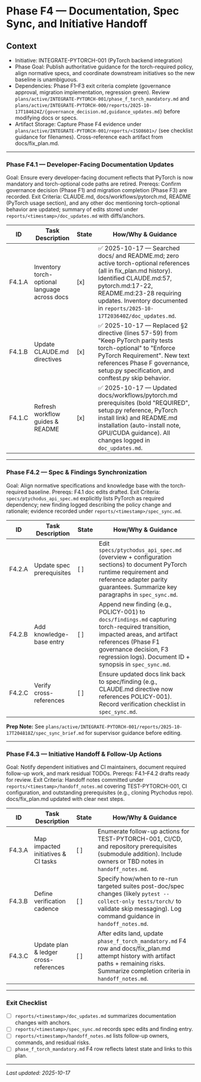 # Phase F4 — Documentation, Spec Sync, and Initiative Handoff

## Context
- Initiative: INTEGRATE-PYTORCH-001 (PyTorch backend integration)
- Phase Goal: Publish authoritative guidance for the torch-required policy, align normative specs, and coordinate downstream initiatives so the new baseline is unambiguous.
- Dependencies: Phase F1–F3 exit criteria complete (governance approval, migration implementation, regression green). Review `plans/active/INTEGRATE-PYTORCH-001/phase_f_torch_mandatory.md` and `plans/active/INTEGRATE-PYTORCH-000/reports/2025-10-17T184624Z/{governance_decision.md,guidance_updates.md}` before modifying docs or specs.
- Artifact Storage: Capture Phase F4 evidence under `plans/active/INTEGRATE-PYTORCH-001/reports/<ISO8601>/` (see checklist guidance for filenames). Cross-reference each artifact from docs/fix_plan.md.

---

### Phase F4.1 — Developer-Facing Documentation Updates
Goal: Ensure every developer-facing document reflects that PyTorch is now mandatory and torch-optional code paths are retired.
Prereqs: Confirm governance decision (Phase F1) and migration completion (Phase F3) are recorded.
Exit Criteria: CLAUDE.md, docs/workflows/pytorch.md, README (PyTorch usage section), and any other doc mentioning torch-optional behavior are updated; summary of edits stored under `reports/<timestamp>/doc_updates.md` with diffs/anchors.

| ID | Task Description | State | How/Why & Guidance |
| --- | --- | --- | --- |
| F4.1.A | Inventory torch-optional language across docs | [x] | ✅ 2025-10-17 — Searched docs/ and README.md; zero active torch-optional references (all in fix_plan.md history). Identified CLAUDE.md:57, pytorch.md:17-22, README.md:23-28 requiring updates. Inventory documented in `reports/2025-10-17T203640Z/doc_updates.md`. |
| F4.1.B | Update CLAUDE.md directives | [x] | ✅ 2025-10-17 — Replaced §2 directive (lines 57-59) from "Keep PyTorch parity tests torch-optional" to "Enforce PyTorch Requirement". New text references Phase F governance, setup.py specification, and conftest.py skip behavior. |
| F4.1.C | Refresh workflow guides & README | [x] | ✅ 2025-10-17 — Updated docs/workflows/pytorch.md prerequisites (bold "REQUIRED", setup.py reference, PyTorch install link) and README.md installation (auto-install note, GPU/CUDA guidance). All changes logged in `doc_updates.md`. |

---

### Phase F4.2 — Spec & Findings Synchronization
Goal: Align normative specifications and knowledge base with the torch-required baseline.
Prereqs: F4.1 doc edits drafted.
Exit Criteria: `specs/ptychodus_api_spec.md` explicitly lists PyTorch as required dependency; new finding logged describing the policy change and rationale; evidence recorded under `reports/<timestamp>/spec_sync.md`.

| ID | Task Description | State | How/Why & Guidance |
| --- | --- | --- | --- |
| F4.2.A | Update spec prerequisites | [ ] | Edit `specs/ptychodus_api_spec.md` (overview + configuration sections) to document PyTorch runtime requirement and reference adapter parity guarantees. Summarize key paragraphs in `spec_sync.md`. |
| F4.2.B | Add knowledge-base entry | [ ] | Append new finding (e.g., POLICY-001) to `docs/findings.md` capturing torch-required transition, impacted areas, and artifact references (Phase F1 governance decision, F3 regression logs). Document ID + synopsis in `spec_sync.md`. |
| F4.2.C | Verify cross-references | [ ] | Ensure updated docs link back to spec/finding (e.g., CLAUDE.md directive now references POLICY-001). Record verification checklist in `spec_sync.md`. |

**Prep Note:** See `plans/active/INTEGRATE-PYTORCH-001/reports/2025-10-17T204818Z/spec_sync_brief.md` for supervisor guidance before editing.

---

### Phase F4.3 — Initiative Handoff & Follow-Up Actions
Goal: Notify dependent initiatives and CI maintainers, document required follow-up work, and mark residual TODOs.
Prereqs: F4.1–F4.2 drafts ready for review.
Exit Criteria: Handoff notes committed under `reports/<timestamp>/handoff_notes.md` covering TEST-PYTORCH-001, CI configuration, and outstanding prerequisites (e.g., cloning Ptychodus repo). docs/fix_plan.md updated with clear next steps.

| ID | Task Description | State | How/Why & Guidance |
| --- | --- | --- | --- |
| F4.3.A | Map impacted initiatives & CI tasks | [ ] | Enumerate follow-up actions for TEST-PYTORCH-001, CI/CD, and repository prerequisites (submodule addition). Include owners or TBD notes in `handoff_notes.md`. |
| F4.3.B | Define verification cadence | [ ] | Specify how/when to re-run targeted suites post-doc/spec changes (likely `pytest --collect-only tests/torch/` to validate skip messaging). Log command guidance in `handoff_notes.md`. |
| F4.3.C | Update plan & ledger cross-references | [ ] | After edits land, update `phase_f_torch_mandatory.md` F4 row and docs/fix_plan.md attempt history with artifact paths + remaining risks. Summarize completion criteria in `handoff_notes.md`. |

---

### Exit Checklist
- [ ] `reports/<timestamp>/doc_updates.md` summarizes documentation changes with anchors.
- [ ] `reports/<timestamp>/spec_sync.md` records spec edits and finding entry.
- [ ] `reports/<timestamp>/handoff_notes.md` lists follow-up owners, commands, and residual risks.
- [ ] `phase_f_torch_mandatory.md` F4 row reflects latest state and links to this plan.

---

*Last updated: 2025-10-17*
